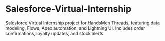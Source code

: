 # Salesforce-Virtual-Internship
Salesforce Virtual Internship project for HandsMen Threads, featuring data modeling, Flows, Apex automation, and Lightning UI. Includes order confirmations, loyalty updates, and stock alerts.

